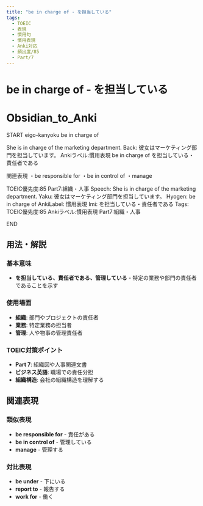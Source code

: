 ```yaml
---
title: "be in charge of - を担当している"
tags:
  - TOEIC
  - 表現
  - 慣用句
  - 慣用表現
  - Anki対応
  - 頻出度/85
  - Part/7
---
```


# be in charge of - を担当している

# Obsidian_to_Anki
START
eigo-kanyoku
be in charge of

She is in charge of the marketing department.
Back: 
彼女はマーケティング部門を担当しています。
Ankiラベル:慣用表現
be in charge of
を担当している・責任者である

関連表現
・be responsible for
・be in control of
・manage

TOEIC優先度:85
Part7:組織・人事
Speech: She is in charge of the marketing department.
Yaku: 彼女はマーケティング部門を担当しています。
Hyogen: be in charge of
AnkiLabel: 慣用表現
Imi: を担当している・責任者である
Tags: TOEIC優先度:85 Ankiラベル:慣用表現 Part7:組織・人事
<!--ID: 1752926150289-->
END

## 用法・解説

### 基本意味
- **を担当している、責任者である、管理している** - 特定の業務や部門の責任者であることを示す

### 使用場面
- **組織**: 部門やプロジェクトの責任者
- **業務**: 特定業務の担当者
- **管理**: 人や物事の管理責任者

### TOEIC対策ポイント
- **Part 7**: 組織図や人事関連文書
- **ビジネス英語**: 職場での責任分担
- **組織構造**: 会社の組織構造を理解する

## 関連表現

### 類似表現
- **be responsible for** - 責任がある
- **be in control of** - 管理している
- **manage** - 管理する

### 対比表現
- **be under** - 下にいる
- **report to** - 報告する
- **work for** - 働く 